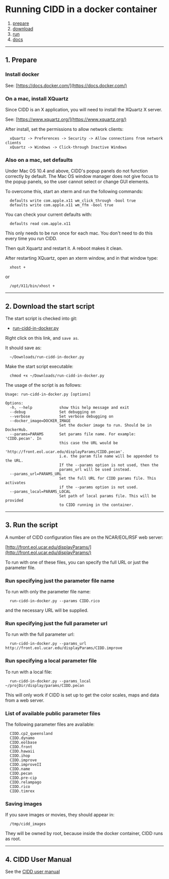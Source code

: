 # Running CIDD in a docker container

1. [prepare](#prepare)
2. [download](#download)
3. [run](#run)
4. [docs](#docs)
--------------

<a name="prepare"/>

## 1. Prepare

### Install docker

See: [https://docs.docker.com/](https://docs.docker.com/)

### On a mac, install XQuartz

Since CIDD is an X application, you will need to install the XQuartz X server.

See:  [https://www.xquartz.org/](https://www.xquartz.org/)

After install, set the permissions to allow network clients:
 
```
  xQuartz -> Preferences -> Security -> Allow connections from network clients
  xQuartz -> Windows -> Click-through Inactive Windows
 ```

### Also on a mac, set defaults

Under Mac OS 10.4 and above, CIDD's popup panels do not function correctly by default. The Mac OS window manager does not give focus to the popup panels, so the user cannot select or change GUI elements.

To overcome this, start an xterm and run the following commands:

```
  defaults write com.apple.x11 wm_click_through -bool true
  defaults write com.apple.x11 wm_ffm -bool true
```

You can check your current defaults with:

```
  defaults read com.apple.x11
```

This only needs to be run once for each mac. You don't need to do this every time you run CIDD.

Then quit Xquartz and restart it. A reboot makes it clean.

After restarting XQuartz, open an xterm window, and in that window type:

```
  xhost +
```

or

```
  /opt/X11/bin/xhost +
```

--------------

<a name="download"/>

## 2. Download the start script

The start script is checked into git:

 * [run-cidd-in-docker.py](https://raw.githubusercontent.com/NCAR/lrose-displays/master/cidd/scripts/run-cidd-in-docker.py)

Right click on this link, and ```save as```.

It should save as:

```
  ~/Downloads/run-cidd-in-docker.py
```

Make the start script executable:

```
  chmod +x ~/Downloads/run-cidd-in-docker.py
```

The usage of the script is as follows:

```
Usage: run-cidd-in-docker.py [options]

Options:
  -h, --help            show this help message and exit
  --debug               Set debugging on
  --verbose             Set verbose debugging on
  --docker_image=DOCKER_IMAGE
                        Set the docker image to run. Should be in DockerHub.
  --params=PARAMS       Set params file name. For example: 'CIDD.pecan'. In
                        this case the URL would be
                        'http://front.eol.ucar.edu/displayParams/CIDD.pecan'.
                        i.e. the param file name will be appended to the URL.
                        If the --params option is not used, then the
                        params_url will be used instead.
  --params_url=PARAMS_URL
                        Set the full URL for CIDD params file. This activates
                        if the --params option is not used.
  --params_local=PARAMS_LOCAL
                        Set path of local params file. This will be provided
                        to CIDD running in the container.
```
--------------

<a name="run"/>

## 3. Run the script

A number of CIDD configuration files are on the NCAR/EOL/RSF web server:

[http://front.eol.ucar.edu/displayParams/](http://front.eol.ucar.edu/displayParams/)

To run with one of these files, you can specify the full URL or just the parameter file.

### Run specifying just the parameter file name

To run with only the parameter file name:

```
  run-cidd-in-docker.py --params CIDD.rico
```

and the necessary URL will be supplied.

### Run specifying just the full parameter url

To run with the full parameter url:

```
  run-cidd-in-docker.py --params_url http://front.eol.ucar.edu/displayParams/CIDD.improve
```

### Run specifying a local parameter file

To run with a local file:

```
  run-cidd-in-docker.py --params_local ~/projDir/display/params/CIDD.pecan
```

This will only work if CIDD is set up to get the color scales, maps and data from a web server.

### List of available public parameter files

The following parameter files are available:

```
  CIDD.cp2_queensland
  CIDD.dynamo
  CIDD.eolbase
  CIDD.front
  CIDD.hawaii
  CIDD.ihop
  CIDD.improve
  CIDD.improveII
  CIDD.name
  CIDD.pecan
  CIDD.pre-cip
  CIDD.relampago
  CIDD.rico
  CIDD.timrex
```

### Saving images

If you save images or movies, they should appear in:

```
  /tmp/cidd_images
```

They will be owned by root, because inside the docker container, CIDD runs as root.

<a name="docs"/>

--------------

## 4. CIDD User Manual

See the [CIDD user manual](https://ncar.github.io/lrose-docs/cidd/user_manual/CIDD_manual.html)


